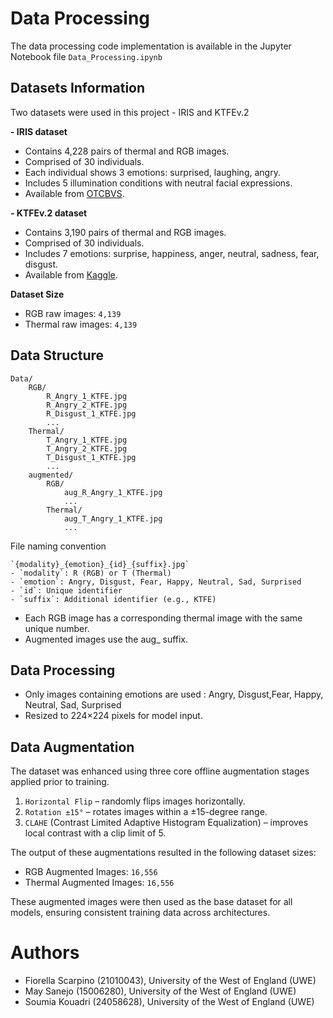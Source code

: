 # Data Processing
The data processing code implementation is available in the Jupyter Notebook file ```Data_Processing.ipynb```

## Datasets Information
Two datasets were used in this project - IRIS and KTFEv.2

**- IRIS dataset** 
  - Contains 4,228 pairs of thermal and RGB images. 
  - Comprised of 30 individuals. 
  - Each individual shows 3 emotions: surprised, laughing, angry. 
  - Includes 5 illumination conditions with neutral facial expressions. 
  - Available from [OTCBVS](https://vcipl-okstate.org/pbvs/bench/).

**- KTFEv.2 dataset**
  - Contains 3,190 pairs of thermal and RGB images. 
  - Comprised of 30 individuals. 
  - Includes 7 emotions: surprise, happiness, anger, neutral, sadness, fear, disgust. 
  - Available from [Kaggle](https://www.kaggle.com/datasets/nafisaislamrifa/facial-emotions-thermal-visual/data).
  
**Dataset Size**
- RGB raw images: ```4,139```
- Thermal raw images: ```4,139```


## Data Structure
```
Data/
    RGB/
        R_Angry_1_KTFE.jpg
        R_Angry_2_KTFE.jpg
        R_Disgust_1_KTFE.jpg
        ...
    Thermal/
        T_Angry_1_KTFE.jpg
        T_Angry_2_KTFE.jpg
        T_Disgust_1_KTFE.jpg
        ...
    augmented/ 
        RGB/
            aug_R_Angry_1_KTFE.jpg
            ...
        Thermal/
            aug_T_Angry_1_KTFE.jpg
            ...
```

File naming convention
```
`{modality}_{emotion}_{id}_{suffix}.jpg`
- `modality`: R (RGB) or T (Thermal)
- `emotion`: Angry, Disgust, Fear, Happy, Neutral, Sad, Surprised
- `id`: Unique identifier
- `suffix`: Additional identifier (e.g., KTFE)
```
- Each RGB image has a corresponding thermal image with the same unique number. 
- Augmented images use the aug_ suffix.

## Data Processing
- Only images containing emotions are used : Angry, Disgust,Fear, Happy, Neutral, Sad, Surprised
- Resized to 224×224 pixels for model input.


## Data Augmentation
The dataset was enhanced using three core offline augmentation stages applied prior to training. 
1. ```Horizontal Flip``` – randomly flips images horizontally.
2. ```Rotation ±15°``` – rotates images within a ±15-degree range.
3. ```CLAHE``` (Contrast Limited Adaptive Histogram Equalization) – improves local contrast with a clip limit of 5.


The output of these augmentations resulted in the following dataset sizes:
- RGB Augmented Images: ```16,556```
- Thermal Augmented Images: ```16,556```

These augmented images were then used as the base dataset for all models, ensuring consistent training data across architectures.


# Authors
- Fiorella Scarpino (21010043), University of the West of England (UWE)
- May Sanejo (15006280), University of the West of England (UWE)
- Soumia Kouadri (24058628), University of the West of England (UWE)